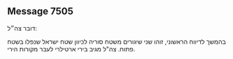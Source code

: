 ## Message 7505

דובר צה״ל:

בהמשך לדיווח הראשוני, זוהו שני שיגורים משטח סוריה לכיוון שטח ישראל שנפלו בשטח פתוח.
צה"ל מגיב בירי ארטילרי לעבר מקורות הירי.


